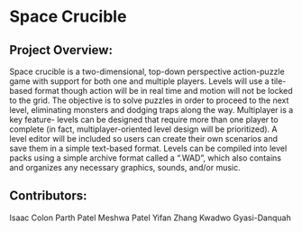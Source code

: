  # Space Crucible

## Project Overview:
  Space crucible is a two-dimensional, top-down perspective action-puzzle game with support for both one and multiple players. Levels will use a tile-based format though action will be in real time and motion will not be locked to the grid. The objective is to solve puzzles in order to proceed to the next level, eliminating monsters and dodging traps along the way.  Multiplayer is a key feature- levels can be designed that require more than one player to complete (in fact, multiplayer-oriented level design will be prioritized). A level editor will be included so users can create their own scenarios and save them in a simple text-based format. Levels can be compiled into level packs using a simple archive format called a “.WAD”, which also contains and organizes any necessary graphics, sounds, and/or music.
  
## Contributors: 
  Isaac Colon
  Parth Patel
  Meshwa Patel 
  Yifan Zhang
  Kwadwo Gyasi-Danquah
  
  
